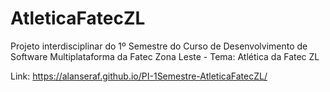 # AtleticaFatecZL

Projeto interdisciplinar do 1º Semestre do Curso de Desenvolvimento de Software Multiplataforma da Fatec Zona Leste - Tema: Atlética da Fatec ZL

Link: https://alanseraf.github.io/PI-1Semestre-AtleticaFatecZL/
